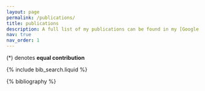```yaml
---
layout: page
permalink: /publications/
title: publications
description: A full list of my publications can be found in my [Google Scholar](https://scholar.google.com/citations?user=8G4PuYoAAAAJ&hl=en)
nav: true
nav_order: 1
---
```

(*) denotes **equal contribution**
<!-- _pages/publications.md -->

<!-- Bibsearch Feature -->

{% include bib_search.liquid %}

<div class="publications">

{% bibliography %}

</div>
